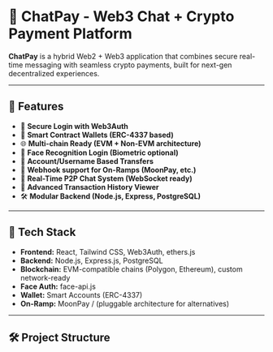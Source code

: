 # 💬 ChatPay - Web3 Chat + Crypto Payment Platform

**ChatPay** is a hybrid Web2 + Web3 application that combines secure real-time messaging with seamless crypto payments, built for next-gen decentralized experiences.

---

## 🚀 Features

- 🔐 **Secure Login with Web3Auth**
- 💸 **Smart Contract Wallets (ERC-4337 based)**
- 🌐 **Multi-chain Ready (EVM + Non-EVM architecture)**
- 👤 **Face Recognition Login (Biometric optional)**
- 📲 **Account/Username Based Transfers**
- 📡 **Webhook support for On-Ramps (MoonPay, etc.)**
- 🧠 **Real-Time P2P Chat System (WebSocket ready)**
- 🧾 **Advanced Transaction History Viewer**
- 🛠️ **Modular Backend (Node.js, Express, PostgreSQL)**

---

## 🧱 Tech Stack

- **Frontend:** React, Tailwind CSS, Web3Auth, ethers.js
- **Backend:** Node.js, Express.js, PostgreSQL
- **Blockchain:** EVM-compatible chains (Polygon, Ethereum), custom network-ready
- **Face Auth:** face-api.js
- **Wallet:** Smart Accounts (ERC-4337)
- **On-Ramp:** MoonPay / (pluggable architecture for alternatives)

---

## 🛠️ Project Structure


